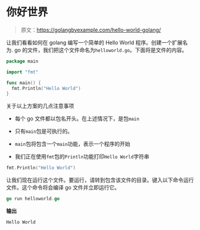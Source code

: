 # 你好世界

> 原文：<https://golangbyexample.com/hello-world-golang/>

让我们看看如何在 golang 编写一个简单的 Hello World 程序。创建一个扩展名为. go 的文件，我们把这个文件命名为`helloworld.go`。下面将是文件的内容。

```go
package main  

import "fmt" 

func main() { 
  fmt.Println("Hello World") 
}
```

关于以上方案的几点注意事项

*   每个 go 文件都以包名开头。在上述情况下，是包`main`

*   只有`main`包是可执行的。

*   `main`包将包含一个`main`功能，表示一个程序的开始

*   我们正在使用`fmt`包的`Println`功能打印`Hello World`字符串

```go
fmt.Println("Hello World")
```

让我们现在运行这个文件。要运行，请转到包含该文件的目录。键入以下命令运行文件。这个命令将会编译 go 文件并立即运行它。

```go
go run helloworld.go
```

**输出**

```go
Hello World
```